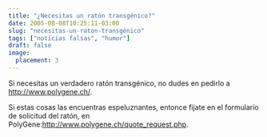 ```yaml
---
title: "¿Necesitas un ratón transgénico?"
date: 2005-08-08T10:25:11-03:00
slug: "necesitas-un-raton-transgénico"
tags: ["noticias falsas", "humor"]
draft: false
image:
  placement: 3
---
```


Si necesitas un verdadero ratón transgénico, no dudes en pedirlo a
<http://www.polygene.ch/>.

Si estas cosas las encuentras espeluznantes, entonce fijate en el
formulario de solicitud del ratón, en
PolyGene:<http://www.polygene.ch/quote_request.php>.
